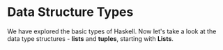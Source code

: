 # Data Structure Types

We have explored the basic types of Haskell. Now let's take a look at the data type structures - **lists** and **tuples**, starting with **Lists**.


